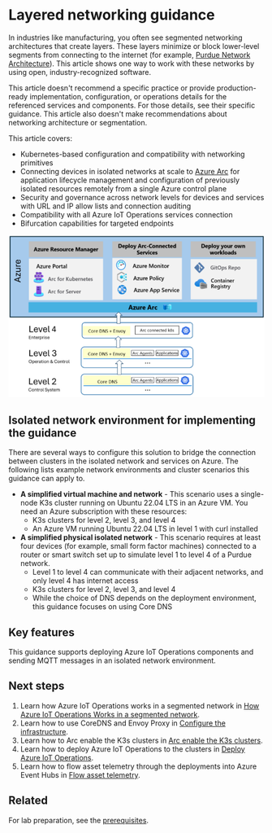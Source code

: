 # Layered networking guidance

In industries like manufacturing, you often see segmented networking architectures that create layers. These layers minimize or block lower-level segments from connecting to the internet (for example, [Purdue Network Architecture](https://en.wikipedia.org/wiki/Purdue_Enterprise_Reference_Architecture)). This article shows one way to work with these networks by using open, industry-recognized software.

This article doesn't recommend a specific practice or provide production-ready implementation, configuration, or operations details for the referenced services and components. For those details, see their specific guidance. This article also doesn't make recommendations about networking architecture or segmentation.

This article covers:

- Kubernetes-based configuration and compatibility with networking primitives
- Connecting devices in isolated networks at scale to [Azure Arc](https://learn.microsoft.com/en-us/azure/azure-arc/) for application lifecycle management and configuration of previously isolated resources remotely from a single Azure control plane
- Security and governance across network levels for devices and services with URL and IP allow lists and connection auditing
- Compatibility with all Azure IoT Operations services connection
- Bifurcation capabilities for targeted endpoints

![Diagram that shows layered networking architecture for industrial segmented networks.](./images/layered-network-architecture.png)

## Isolated network environment for implementing the guidance

There are several ways to configure this solution to bridge the connection between clusters in the isolated network and services on Azure. The following lists example network environments and cluster scenarios this guidance can apply to.

- **A simplified virtual machine and network** - This scenario uses a single-node K3s cluster running on Ubuntu 22.04 LTS in an Azure VM. You need an Azure subscription with these resources:
  - K3s clusters for level 2, level 3, and level 4
  - An Azure VM running Ubuntu 22.04 LTS in level 1 with curl installed
- **A simplified physical isolated network** - This scenario requires at least four devices (for example, small form factor machines) connected to a router or smart switch set up to simulate level 1 to level 4 of a Purdue network.
  - Level 1 to level 4 can communicate with their adjacent networks, and only level 4 has internet access
  - K3s clusters for level 2, level 3, and level 4
  - While the choice of DNS depends on the deployment environment, this guidance focuses on using Core DNS

## Key features

This guidance supports deploying Azure IoT Operations components and sending MQTT messages in an isolated network environment. 

## Next steps

1. Learn how Azure IoT Operations works in a segmented network in [How Azure IoT Operations Works in a segmented network](./aio-segmented-networks.md).
1. Learn how to use CoreDNS and Envoy Proxy in [Configure the infrastructure](./configure-infrastructure.md).
1. Learn how to Arc enable the K3s clusters in [Arc enable the K3s clusters](./arc-enable-clusters.md).
1. Learn how to deploy Azure IoT Operations to the clusters in [Deploy Azure IoT Operations](./deploy-aio.md).
1. Learn how to flow asset telemetry through the deployments into Azure Event Hubs in [Flow asset telemetry](./asset-telemetry.md).

## Related

For lab preparation, see the [prerequisites](./prerequisites.md).

